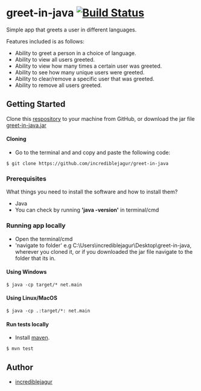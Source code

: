 # greet-in-java  [![Build Status](https://travis-ci.org/incrediblejagur/greet-in-java.svg?branch=master)](https://travis-ci.org/incrediblejagur/greet-in-java)

Simple app that greets a user in different languages.

Features included is as follows:

- Ability to greet a person in a choice of language.
- Ability to view all users greeted.
- Ability to view how many times a certain user was greeted.
- Ability to see how many unique users were greeted.
- Ability to clear/remove a specific user that was greeted.
- Ability to remove all users greeted.

  

## Getting Started
 
Clone this [respository](https://github.com/incrediblejagur/greet-in-java) to your machine from GitHub,
or download the jar file [greet-in-java.jar](https://github.com/incrediblejagur/greet-in-java/raw/master/greet-in-java.jar)
  

#### Cloning

  

- Go to the terminal and and copy and paste the following code:

  

```
$ git clone https://github.com/incrediblejagur/greet-in-java
```

  

### Prerequisites

  

What things you need to install the software and how to install them?

- Java
- You can check by running **'java -version'** in terminal/cmd


  

### Running app locally
- Open the terminal/cmd
- 'navigate to folder' e.g C:\Users\incrediblejagur\Desktop\greet-in-java, wherever you cloned it, or if you downloaded the jar file
  navigate to the folder that its in.
#### Using Windows
```
$ java -cp target/* net.main
```
#### Using Linux/MacOS
```
$ java -cp .:target/*: net.main
```
#### Run tests locally
- Install [maven](https://maven.apache.org/).
```
$ mvn test
```
## Author
- [incrediblejagur](github.com/incrediblejagur)
